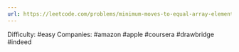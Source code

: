```yaml
---
url: https://leetcode.com/problems/minimum-moves-to-equal-array-elements
---
```


Difficulty: #easy
Companies: #amazon #apple #coursera #drawbridge #indeed